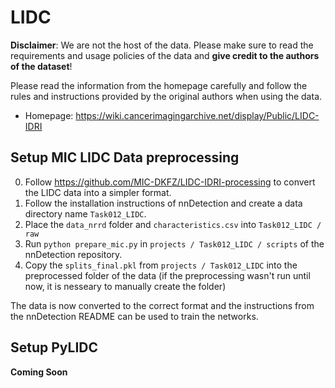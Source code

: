 # LIDC
**Disclaimer**: We are not the host of the data.
Please make sure to read the requirements and usage policies of the data and **give credit to the authors of the dataset**!

Please read the information from the homepage carefully and follow the rules and instructions provided by the original authors when using the data.
- Homepage: https://wiki.cancerimagingarchive.net/display/Public/LIDC-IDRI

## Setup MIC LIDC Data preprocessing
0. Follow https://github.com/MIC-DKFZ/LIDC-IDRI-processing to convert the LIDC data into a simpler format. 
1. Follow the installation instructions of nnDetection and create a data directory name `Task012_LIDC`.
2. Place the `data_nrrd` folder and `characteristics.csv` into `Task012_LIDC / raw`
3. Run `python prepare_mic.py` in `projects / Task012_LIDC / scripts` of the nnDetection repository.
4. Copy the `splits_final.pkl` from `projects / Task012_LIDC` into the preprocessed folder of the data (if the preprocessing wasn't run until now, it is nesseary to manually create the folder)

The data is now converted to the correct format and the instructions from the nnDetection README can be used to train the networks.

## Setup PyLIDC
**Coming Soon**
